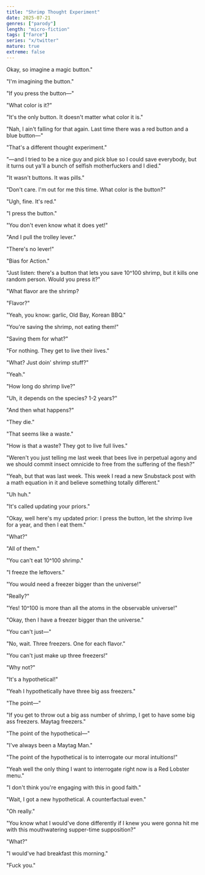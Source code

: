 ```yaml
---
title: "Shrimp Thought Experiment"
date: 2025-07-21
genres: ["parody"]
length: "micro-fiction"
tags: ["farce"]
series: "x/twitter"
mature: true
extreme: false
---
```

Okay, so imagine a magic button."

"I'm imagining the button."

"If you press the button—"

"What color is it?"

"It's the only button. It doesn't matter what color it is."

"Nah, I ain't falling for that again. Last time there was a red button and a blue button—"

"That's a different thought experiment."

"—and I tried to be a nice guy and pick blue so I could save everybody, but it turns out ya'll a bunch of selfish motherfuckers and I died."

"It wasn't buttons. It was pills."

"Don't care. I'm out for me this time. What color is the button?"

"Ugh, fine. It's red."

"I press the button."

"You don't even know what it does yet!"

"And I pull the trolley lever."

"There's no lever!"

"Bias for Action."

"Just listen: there's a button that lets you save 10^100 shrimp, but it kills one random person. Would you press it?"

"What flavor are the shrimp?

"Flavor?"

"Yeah, you know: garlic, Old Bay, Korean BBQ."

"You're saving the shrimp, not eating them!"

"Saving them for what?"

"For nothing. They get to live their lives."

"What? Just doin' shrimp stuff?"

"Yeah."

"How long do shrimp live?"

"Uh, it depends on the species? 1-2 years?"

"And then what happens?"

"They die."

"That seems like a waste."

"How is that a waste? They got to live full lives."

"Weren't you just telling me last week that bees live in perpetual agony and we should commit insect omnicide to free from the suffering of the flesh?"

"Yeah, but that was last week. This week I read a new Snubstack post with a math equation in it and believe something totally different."

"Uh huh."

"It's called updating your priors."

"Okay, well here's my updated prior: I press the button, let the shrimp live for a year, and then I eat them."

"What?"

"All of them."

"You can't eat 10^100 shrimp."

"I freeze the leftovers."

"You would need a freezer bigger than the universe!"

"Really?"

"Yes! 10^100 is more than all the atoms in the observable universe!"

"Okay, then I have a freezer bigger than the universe."

"You can't just—"

"No, wait. Three freezers. One for each flavor."

"You can't just make up three freezers!"

"Why not?"

"It's a hypothetical!"

"Yeah I hypothetically have three big ass freezers."

"The point—"

"If you get to throw out a big ass number of shrimp, I get to have some big ass freezers. Maytag freezers."

"The point of the hypothetical—"

"I've always been a Maytag Man."

"The point of the hypothetical is to interrogate our moral intuitions!"

"Yeah well the only thing I want to interrogate right now is a Red Lobster menu."

"I don't think you're engaging with this in good faith."

"Wait, I got a new hypothetical. A counterfactual even."

"Oh really."

"You know what I would've done differently if I knew you were gonna hit me with this mouthwatering supper-time supposition?"

"What?"

"I would've had breakfast this morning."

"Fuck you."